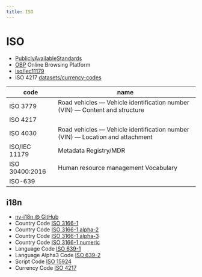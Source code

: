 ```yaml
---
title: ISO
---
```


# ISO

- [PubliclyAvailableStandards](https://standards.iso.org/ittf/PubliclyAvailableStandards/index.html)
- [OBP](https://www.iso.org/obp/ui)
  Online Browsing Platform
- [iso/iec11179](https://www.antpedia.com/standard/sp/544567.html)
- ISO 4217 [datasets/currency-codes](https://github.com/datasets/currency-codes)

| code           | name                                                                          |
| -------------- | ----------------------------------------------------------------------------- |
| ISO 3779       | Road vehicles — Vehicle identification number (VIN) — Content and structure   |
| ISO 4217       |
| ISO 4030       | Road vehicles — Vehicle identification number (VIN) — Location and attachment |
| ISO/IEC 11179  | Metadata Registry/MDR                                                         |
| ISO 30400:2016 | Human resource management Vocabulary                                          |
| ISO-639        |

## i18n

- [nv-i18n @ GitHub](https://github.com/TakahikoKawasaki/nv-i18n)
- Country Code [ISO 3166-1](http://en.wikipedia.org/wiki/ISO_3166-1)
- Country Code [ISO 3166-1 alpha-2](http://en.wikipedia.org/wiki/ISO_3166-1_alpha-2)
- Country Code [ISO 3166-1 alpha-3](http://en.wikipedia.org/wiki/ISO_3166-1_alpha-3)
- Country Code [ISO 3166-1 numeric](http://en.wikipedia.org/wiki/ISO_3166-1_numeric)
- Language Code [ISO 639-1](http://en.wikipedia.org/wiki/ISO_639-1)
- Language Alpha3 Code [ISO 639-2](http://en.wikipedia.org/wiki/ISO_639-2)
- Script Code [ISO 15924](http://en.wikipedia.org/wiki/ISO_15924)
- Currency Code [ISO 4217](http://en.wikipedia.org/wiki/ISO_4217)
